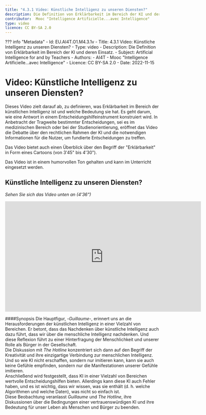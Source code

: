 ```yaml
---
title: "4.3.1 Video: Künstliche Intelligenz zu unseren Diensten?"
description: Die Definition von Erklärbarkeit im Bereich der KI und deren Einsatz.
contributor:  Mooc "Intelligence Artificielle...avec Intelligence"
type: video
licence: CC BY-SA 2.0
---
```

??? info "Metadata"
    - Id: EU.AI4T.O1.M4.3.1v
    - Title: 4.3.1 Video: Künstliche Intelligenz zu unseren Diensten?
    - Type: video
    - Description: Die Definition von Erklärbarkeit im Bereich der KI und deren Einsatz.
    - Subject: Artificial Intelligence for and by Teachers
    - Authors:
        - AI4T 
        - Mooc "Intelligence Artificielle...avec Intelligence"
    - Licence: CC BY-SA 2.0
    - Date: 2022-11-15


# Video: Künstliche Intelligenz zu unseren Diensten?

Dieses Video zielt darauf ab, zu definieren, was Erklärbarkeit im Bereich der künstlichen Intelligenz ist und welche Bedeutung sie hat. Es geht darum, wie eine Antwort in einem Entscheidungshilfeinstrument konstruiert wird. In Anbetracht der Tragweite bestimmter Entscheidungen, sei es im medizinischen Bereich oder bei der Studienorientierung, eröffnet das Video die Debatte über den rechtlichen Rahmen der KI und die notwendigen Informationen für die Nutzer, um fundierte Entscheidungen zu treffen.

Das Video bietet auch einen Überblick über den Begriff der "Erklärbarkeit" in Form eines Cartoons (von 3'45" bis 4'30").

Das Video ist in einem humorvollen Ton gehalten und kann im Unterricht eingesetzt werden.

## Künstliche Intelligenz zu unseren Diensten?  
_Sehen Sie sich das Video unten an (4'36")_

<center><iframe width="640" height="360" src="https://www.youtube.com/embed/b3ljE6erMkY?rel=0&showinfo=0&cc_load_policy=1&hl=en&modestbranding=1" frameborder="0" allowfullscreen></iframe></center>

####Synopsis
Die Hauptfigur, -_Guillaume_-, erinnert uns an die Herausforderungen der künstlichen Intelligenz in einer Vielzahl von Bereichen. Er betont, dass das Nachdenken über künstliche Intelligenz auch dazu führt, dass wir über die menschliche Intelligenz nachdenken. Und diese Reflexion führt zu einer Hinterfragung der Menschlichkeit und unserer Rolle als Bürger in der Gesellschaft.  
Die Diskussion mit _The Hotline_ konzentriert sich dann auf den Begriff der Kreativität und ihre einzigartige Verbindung zur menschlichen Intelligenz. Und so wie KI nicht erschaffen, sondern nur imitieren kann, kann sie auch keine Gefühle empfinden, sondern nur die Manifestationen unserer Gefühle imitieren.  
Anschließend wird festgestellt, dass KI in einer Vielzahl von Bereichen wertvolle Entscheidungshilfen bieten. Allerdings kann diese KI auch Fehler haben, und es ist wichtig, dass wir wissen, was sie enthält (d. h. welche Algorithmen und welche Daten), was nicht so einfach ist.  
Diese Beobachtung veranlasst _Guillaume_ und _The Hotline_, ihre Diskussionen über die Bedingungen einer vertrauenswürdigen KI und ihre Bedeutung für unser Leben als Menschen und Bürger zu beenden.
